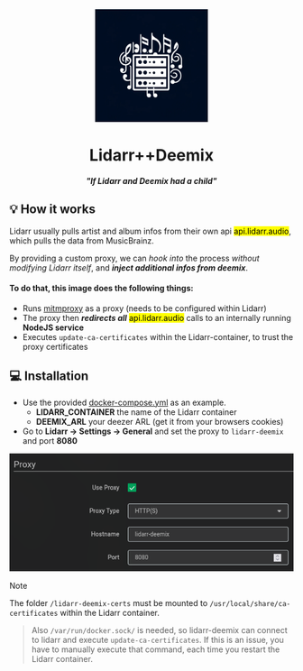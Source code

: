 <div align="center">
<img src="./images/logo.webp" height="200" /><br />
<h1>Lidarr++Deemix</h1>
<h4 style="font-style: italic">"If Lidarr and Deemix had a child"</h4>
</div>

## 💡 How it works

Lidarr usually pulls artist and album infos from their own api <mark>api.lidarr.audio</mark>, which pulls the data from MusicBrainz.

By providing a custom proxy, we can _hook into_ the process _without modifying Lidarr itself_, and **_inject additional infos from deemix_**.

#### To do that, this image does the following things:

- Runs [mitmproxy](https://mitmproxy.org/) as a proxy (needs to be configured within Lidarr)
- The proxy then **_redirects all_** <mark>api.lidarr.audio</mark> calls to an internally running **NodeJS service**
- Executes `update-ca-certificates` within the Lidarr-container, to trust the proxy certificates

## 💻️ Installation

- Use the provided [docker-compose.yml](./docker-compose.yml) as an example.
  - **LIDARR_CONTAINER** the name of the Lidarr container
  - **DEEMIX_ARL** your deezer ARL (get it from your browsers cookies)
- Go to **Lidarr -> Settings -> General** and set the proxy to `lidarr-deemix` and port **8080**

![settings](./images/lidarr-deemix-conf.png)

> [!NOTE]
> The folder `/lidarr-deemix-certs` must be mounted to `/usr/local/share/ca-certificates` within the Lidarr container.

> Also `/var/run/docker.sock/` is needed, so lidarr-deemix can connect to lidarr and execute `update-ca-certificates`. If this is an issue, you have to manually execute that command, each time you restart the Lidarr container.
